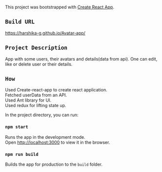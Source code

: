This project was bootstrapped with [Create React App](https://github.com/facebook/create-react-app).

## `Build URL`

https://harshika-g.github.io/Avatar-app/

## `Project Description`
  App with some users, their avatars and details(data from api). One can edit, like or delete user or their details.

## `How`
  Used Create-react-app to create react application.<br>
  Fetched userData from an API.<br>
  Used Ant library for UI.<br>
  Used redux for lifting state up.
  
In the project directory, you can run:

### `npm start`

Runs the app in the development mode.<br>
Open [http://localhost:3000](http://localhost:3000) to view it in the browser.

### `npm run build`

Builds the app for production to the `build` folder.<br>
